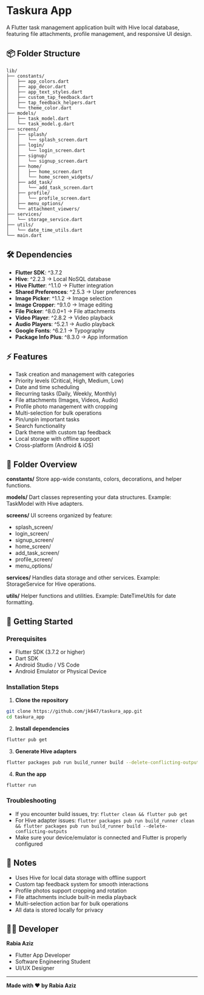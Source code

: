 # Taskura App

A Flutter task management application built with Hive local database, featuring file attachments, profile management, and responsive UI design.

## 📦 Folder Structure

```
lib/
├── constants/
│   ├── app_colors.dart
│   ├── app_decor.dart
│   ├── app_text_styles.dart
│   ├── custom_tap_feedback.dart
│   ├── tap_feedback_helpers.dart
│   └── theme_color.dart
├── models/
│   ├── task_model.dart
│   └── task_model.g.dart
├── screens/
│   ├── splash/
│   │   └── splash_screen.dart
│   ├── login/
│   │   └── login_screen.dart
│   ├── signup/
│   │   └── signup_screen.dart
│   ├── home/
│   │   ├── home_screen.dart
│   │   └── home_screen_widgets/
│   ├── add_task/
│   │   └── add_task_screen.dart
│   ├── profile/
│   │   └── profile_screen.dart
│   ├── menu_options/
│   └── attachment_viewers/
├── services/
│   └── storage_service.dart
├── utils/
│   └── date_time_utils.dart
└── main.dart
```

## 🛠 Dependencies

- **Flutter SDK**: ^3.7.2
- **Hive**: ^2.2.3 → Local NoSQL database
- **Hive Flutter**: ^1.1.0 → Flutter integration
- **Shared Preferences**: ^2.5.3 → User preferences
- **Image Picker**: ^1.1.2 → Image selection
- **Image Cropper**: ^9.1.0 → Image editing
- **File Picker**: ^8.0.0+1 → File attachments
- **Video Player**: ^2.8.2 → Video playback
- **Audio Players**: ^5.2.1 → Audio playback
- **Google Fonts**: ^6.2.1 → Typography
- **Package Info Plus**: ^8.3.0 → App information

## ⚡ Features

- Task creation and management with categories
- Priority levels (Critical, High, Medium, Low)
- Date and time scheduling
- Recurring tasks (Daily, Weekly, Monthly)
- File attachments (Images, Videos, Audio)
- Profile photo management with cropping
- Multi-selection for bulk operations
- Pin/unpin important tasks
- Search functionality
- Dark theme with custom tap feedback
- Local storage with offline support
- Cross-platform (Android & iOS)

## 🧩 Folder Overview

**constants/**
Store app-wide constants, colors, decorations, and helper functions.

**models/**
Dart classes representing your data structures.
Example: TaskModel with Hive adapters.

**screens/**
UI screens organized by feature:
- splash_screen/
- login_screen/
- signup_screen/
- home_screen/
- add_task_screen/
- profile_screen/
- menu_options/

**services/**
Handles data storage and other services.
Example: StorageService for Hive operations.

**utils/**
Helper functions and utilities.
Example: DateTimeUtils for date formatting.

## 🚀 Getting Started

### Prerequisites
- Flutter SDK (3.7.2 or higher)
- Dart SDK
- Android Studio / VS Code
- Android Emulator or Physical Device

### Installation Steps

1. **Clone the repository**
```bash
git clone https://github.com/jk647/taskura_app.git
cd taskura_app
```

2. **Install dependencies**
```bash
flutter pub get
```

3. **Generate Hive adapters**
```bash
flutter packages pub run build_runner build --delete-conflicting-outputs
```

4. **Run the app**
```bash
flutter run
```

### Troubleshooting
- If you encounter build issues, try: `flutter clean && flutter pub get`
- For Hive adapter issues: `flutter packages pub run build_runner clean && flutter packages pub run build_runner build --delete-conflicting-outputs`
- Make sure your device/emulator is connected and Flutter is properly configured

## 📌 Notes

- Uses Hive for local data storage with offline support
- Custom tap feedback system for smooth interactions
- Profile photos support cropping and rotation
- File attachments include built-in media playback
- Multi-selection action bar for bulk operations
- All data is stored locally for privacy

## 👨‍💻 Developer

**Rabia Aziz**
- Flutter App Developer
- Software Engineering Student
- UI/UX Designer

---

**Made with ❤️ by Rabia Aziz**